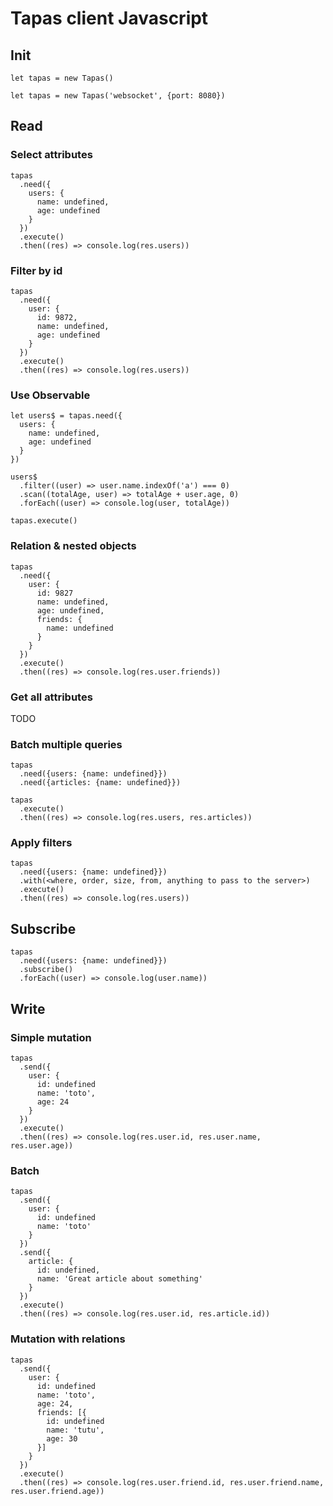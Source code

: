 # Tapas client Javascript

## Init

```
let tapas = new Tapas()
```

```
let tapas = new Tapas('websocket', {port: 8080})
```

## Read

### Select attributes

```
tapas
  .need({
    users: {
      name: undefined,
      age: undefined
    }
  })
  .execute()
  .then((res) => console.log(res.users))
```

### Filter by id

```
tapas
  .need({
    user: {
      id: 9872,
      name: undefined,
      age: undefined
    }
  })
  .execute()
  .then((res) => console.log(res.users))
```

### Use Observable

```
let users$ = tapas.need({
  users: {
    name: undefined,
    age: undefined
  }
})

users$
  .filter((user) => user.name.indexOf('a') === 0)
  .scan((totalAge, user) => totalAge + user.age, 0)
  .forEach((user) => console.log(user, totalAge))

tapas.execute()
```

### Relation & nested objects

```
tapas
  .need({
    user: {
      id: 9827
      name: undefined,
      age: undefined,
      friends: {
        name: undefined
      }
    }
  })
  .execute()
  .then((res) => console.log(res.user.friends))
```

### Get all attributes

TODO

### Batch multiple queries

```
tapas
  .need({users: {name: undefined}})
  .need({articles: {name: undefined}})

tapas
  .execute()
  .then((res) => console.log(res.users, res.articles))
```

### Apply filters

```
tapas
  .need({users: {name: undefined}})
  .with(<where, order, size, from, anything to pass to the server>)
  .execute()
  .then((res) => console.log(res.users))
```

## Subscribe

```
tapas
  .need({users: {name: undefined}})
  .subscribe()
  .forEach((user) => console.log(user.name))
```

## Write

### Simple mutation

```
tapas
  .send({
    user: {
      id: undefined
      name: 'toto',
      age: 24
    }
  })
  .execute()
  .then((res) => console.log(res.user.id, res.user.name, res.user.age))
```

### Batch

```
tapas
  .send({
    user: {
      id: undefined
      name: 'toto'
    }
  })
  .send({
    article: {
      id: undefined,
      name: 'Great article about something'
    }
  })
  .execute()
  .then((res) => console.log(res.user.id, res.article.id))
```

### Mutation with relations

```
tapas
  .send({
    user: {
      id: undefined
      name: 'toto',
      age: 24,
      friends: [{
        id: undefined
        name: 'tutu',
        age: 30
      }]
    }
  })
  .execute()
  .then((res) => console.log(res.user.friend.id, res.user.friend.name, res.user.friend.age))
```
